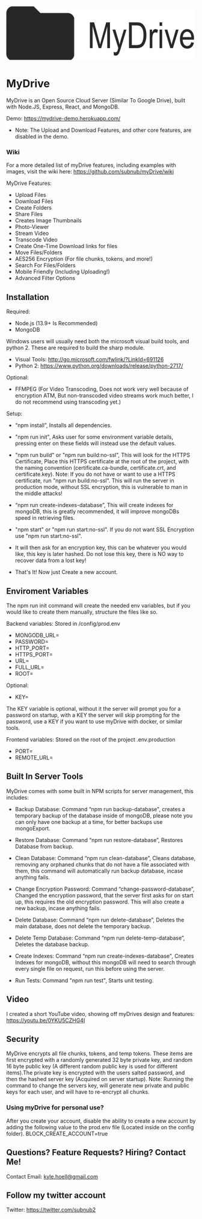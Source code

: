 # ![MyDrive Logo](github_images/mydrive-icon.png)

# MyDrive

MyDrive is an Open Source Cloud Server (Similar To Google Drive), built with Node.JS, Express, React, and MongoDB.

Demo: https://mydrive-demo.herokuapp.com/
- Note: The Upload and Download Features, and other core features, are disabled in the demo. 

### Wiki

For a more detailed list of myDrive features, including examples with images, visit the wiki here: https://github.com/subnub/myDrive/wiki

MyDrive Features:

- Upload Files
- Download Files
- Create Folders
- Share Files
- Creates Image Thumbnails
- Photo-Viewer
- Stream Video
- Transcode Video
- Create One-Time Download links for files
- Move Files/Folders
- AES256 Encryption (For file chunks, tokens, and more!)
- Search For Files/Folders
- Mobile Friendly (Including Uploading!)
- Advanced Filter Options

## Installation

Required:
- Node.js (13.9+ Is Recommended)
- MongoDB

Windows users will usually need both the microsoft visual build tools, and python 2. These are required to build the sharp module.
- Visual Tools: http://go.microsoft.com/fwlink/?LinkId=691126
- Python 2: https://www.python.org/downloads/release/python-2717/

Optional:
- FFMPEG (For Video Transcoding, Does not work very well because of encryption ATM, But non-transcoded video streams work much better, I do not recommend using transcoding yet.)

Setup:
- “npm install”, Installs all dependencies. 

- "npm run init", Asks user for some environment variable details, pressing enter on these fields will instead use the default values. 

- "npm run build" or "npm run build:no-ssl", This will look for the HTTPS Certificate, Place this HTTPS certificate at the root of the project, with the naming convention (certificate.ca-bundle, certificate.crt, and certificate.key). 
Note: If you do not have or want to use a HTTPS certificate, run "npm run build:no-ssl". This will run the server in production mode, without SSL encryption, this is vulnerable to man in the middle attacks!

- “npm run create-indexes-database”, This will create indexes for mongoDB, this is greatly recommended, it will improve mongoDBs speed in retrieving files. 

- "npm start" or "npm run start:no-ssl". If you do not want SSL Encryption use "npm run start:no-ssl".

- It will then ask for an encryption key, this can be whatever you would like, this key is later hashed. Do not lose this key, there is NO way to recover data from a lost key!

- That's It! Now just Create a new account.

## Enviroment Variables

The npm run init command will create the needed env variables, but if you would like to create them manually, structure the files like so.

Backend variables: Stored in /config/prod.env

- MONGODB_URL=
- PASSWORD=
- HTTP_PORT=
- HTTPS_PORT=
- URL=
- FULL_URL=
- ROOT=

Optional:
- KEY=

The KEY variable is optional, without it the server will prompt you for a password on startup, with a KEY the server will skip prompting for the password, use a KEY if you want to use myDrive with docker, or similar tools.

Frontend variables: Stored on the root of the project .env.production 

- PORT=
- REMOTE_URL=

## Built In Server Tools

MyDrive comes with some built in NPM scripts for server management, this includes:
- Backup Database: Command “npm run backup-database", creates a temporary backup of the database inside of mongoDB, please note you can only have one backup at a time, for better backups use mongoExport. 

- Restore Database: Command “npm run restore-database”, Restores Database from backup. 

- Clean Database: Command “npm run clean-database”, Cleans database, removing any orphaned chunks that do not have a file associated with them, this command will automatically run backup database, incase anything fails. 

- Change Encryption Password: Command “change-password-database”, Changed the encryption password, that the server first asks for on start up, this requires the old encryption password. This will also create a new backup, incase anything fails.

- Delete Database: Command “npm run delete-database”, Deletes the main database, does not delete the temporary backup.

- Delete Temp Database: Command “npm run delete-temp-database”, Deletes the database backup. 

- Create Indexes: Command “npm run create-indexes-database", Creates Indexes for mongoDB, without this mongoDB will need to search through every single file on request, run this before using the server. 

- Run Tests: Command "npm run test", Starts unit testing.

## Video
I created a short YouTube video, showing off myDrives design and features: https://youtu.be/0YKU5CZHG4I

## Security 
MyDrive encrypts all file chunks, tokens, and temp tokens. These items are first encrypted with a randomly generated 32 byte private key, and random 16 byte public key (A different random public key is used for different items).The private key is encrypted with the users salted password, and then the hashed server key (Acquired on server startup). Note: Running the command to change the servers key, will generate new private and public keys for each user, and will have to re-encrypt all chunks. 

### Using myDrive for personal use?
After you create your account, disable the ability to create a new account by adding the following value to the prod.env file (Located inside on the config folder).
BLOCK_CREATE_ACCOUNT=true

## Questions? Feature Requests? Hiring? Contact Me!
Contact Email: kyle.hoell@gmail.com

## Follow my twitter account 
Twitter: https://twitter.com/subnub2


